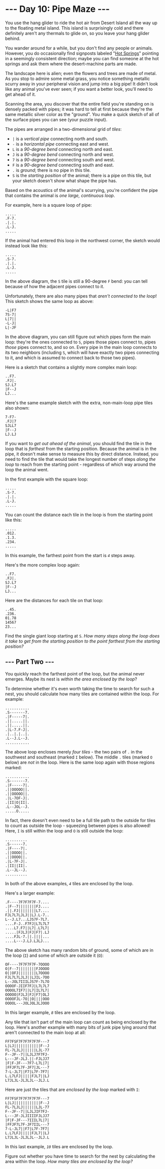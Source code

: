 # --- Day 10: Pipe Maze ---

You use the hang glider to ride the hot air from Desert Island all the
way up to the floating metal island. This island is surprisingly cold
and there definitely aren't any thermals to glide on, so you leave your
hang glider behind.

You wander around for a while, but you don't find any people or animals.
However, you do occasionally find signposts labeled
"<a href="https://en.wikipedia.org/wiki/Hot_spring" target="_blank">Hot
Springs</a>" pointing in a seemingly consistent direction; maybe you can
find someone at the hot springs and ask them where the desert-machine
parts are made.

The landscape here is alien; even the flowers and trees are made of
metal. As you stop to admire some metal grass, you notice something
metallic scurry away in your peripheral vision and jump into a big pipe!
It didn't look like any animal you've ever seen; if you want a better
look, you'll need to get ahead of it.

Scanning the area, you discover that the entire field you're standing on
is
<span title="Manufactured by Hamilton and Hilbert Pipe Company">densely
packed with pipes</span>; it was hard to tell at first because they're
the same metallic silver color as the "ground". You make a quick sketch
of all of the surface pipes you can see (your puzzle input).

The pipes are arranged in a two-dimensional grid of *tiles*:

- `|` is a *vertical pipe* connecting north and south.
- `-` is a *horizontal pipe* connecting east and west.
- `L` is a *90-degree bend* connecting north and east.
- `J` is a *90-degree bend* connecting north and west.
- `7` is a *90-degree bend* connecting south and west.
- `F` is a *90-degree bend* connecting south and east.
- `.` is *ground*; there is no pipe in this tile.
- `S` is the *starting position* of the animal; there is a pipe on this
  tile, but your sketch doesn't show what shape the pipe has.

Based on the acoustics of the animal's scurrying, you're confident the
pipe that contains the animal is *one large, continuous loop*.

For example, here is a square loop of pipe:

    .....
    .F-7.
    .|.|.
    .L-J.
    .....

If the animal had entered this loop in the northwest corner, the sketch
would instead look like this:

    .....
    .S-7.
    .|.|.
    .L-J.
    .....

In the above diagram, the `S` tile is still a 90-degree `F` bend: you
can tell because of how the adjacent pipes connect to it.

Unfortunately, there are also many pipes that *aren't connected to the
loop*! This sketch shows the same loop as above:

    -L|F7
    7S-7|
    L|7||
    -L-J|
    L|-JF

In the above diagram, you can still figure out which pipes form the main
loop: they're the ones connected to `S`, pipes those pipes connect to,
pipes *those* pipes connect to, and so on. Every pipe in the main loop
connects to its two neighbors (including `S`, which will have exactly
two pipes connecting to it, and which is assumed to connect back to
those two pipes).

Here is a sketch that contains a slightly more complex main loop:

    ..F7.
    .FJ|.
    SJ.L7
    |F--J
    LJ...

Here's the same example sketch with the extra, non-main-loop pipe tiles
also shown:

    7-F7-
    .FJ|7
    SJLL7
    |F--J
    LJ.LJ

If you want to *get out ahead of the animal*, you should find the tile
in the loop that is *farthest* from the starting position. Because the
animal is in the pipe, it doesn't make sense to measure this by direct
distance. Instead, you need to find the tile that would take the longest
number of steps *along the loop* to reach from the starting point -
regardless of which way around the loop the animal went.

In the first example with the square loop:

    .....
    .S-7.
    .|.|.
    .L-J.
    .....

You can count the distance each tile in the loop is from the starting
point like this:

    .....
    .012.
    .1.3.
    .234.
    .....

In this example, the farthest point from the start is *`4`* steps away.

Here's the more complex loop again:

    ..F7.
    .FJ|.
    SJ.L7
    |F--J
    LJ...

Here are the distances for each tile on that loop:

    ..45.
    .236.
    01.78
    14567
    23...

Find the single giant loop starting at `S`. *How many steps along the
loop does it take to get from the starting position to the point
farthest from the starting position?*
## --- Part Two ---

You quickly reach the farthest point of the loop, but the animal never
emerges. Maybe its nest is *within the area enclosed by the loop*?

To determine whether it's even worth taking the time to search for such
a nest, you should calculate how many tiles are contained within the
loop. For example:

    ...........
    .S-------7.
    .|F-----7|.
    .||.....||.
    .||.....||.
    .|L-7.F-J|.
    .|..|.|..|.
    .L--J.L--J.
    ...........

The above loop encloses merely *four tiles* - the two pairs of `.` in
the southwest and southeast (marked `I` below). The middle `.` tiles
(marked `O` below) are *not* in the loop. Here is the same loop again
with those regions marked:

    ...........
    .S-------7.
    .|F-----7|.
    .||OOOOO||.
    .||OOOOO||.
    .|L-7OF-J|.
    .|II|O|II|.
    .L--JOL--J.
    .....O.....

In fact, there doesn't even need to be a full tile path to the outside
for tiles to count as outside the loop - squeezing between pipes is also
allowed! Here, `I` is still within the loop and `O` is still outside the
loop:

    ..........
    .S------7.
    .|F----7|.
    .||OOOO||.
    .||OOOO||.
    .|L-7F-J|.
    .|II||II|.
    .L--JL--J.
    ..........

In both of the above examples, *`4`* tiles are enclosed by the loop.

Here's a larger example:

    .F----7F7F7F7F-7....
    .|F--7||||||||FJ....
    .||.FJ||||||||L7....
    FJL7L7LJLJ||LJ.L-7..
    L--J.L7...LJS7F-7L7.
    ....F-J..F7FJ|L7L7L7
    ....L7.F7||L7|.L7L7|
    .....|FJLJ|FJ|F7|.LJ
    ....FJL-7.||.||||...
    ....L---J.LJ.LJLJ...

The above sketch has many random bits of ground, some of which are in
the loop (`I`) and some of which are outside it (`O`):

    OF----7F7F7F7F-7OOOO
    O|F--7||||||||FJOOOO
    O||OFJ||||||||L7OOOO
    FJL7L7LJLJ||LJIL-7OO
    L--JOL7IIILJS7F-7L7O
    OOOOF-JIIF7FJ|L7L7L7
    OOOOL7IF7||L7|IL7L7|
    OOOOO|FJLJ|FJ|F7|OLJ
    OOOOFJL-7O||O||||OOO
    OOOOL---JOLJOLJLJOOO

In this larger example, *`8`* tiles are enclosed by the loop.

Any tile that isn't part of the main loop can count as being enclosed by
the loop. Here's another example with many bits of junk pipe lying
around that aren't connected to the main loop at all:

    FF7FSF7F7F7F7F7F---7
    L|LJ||||||||||||F--J
    FL-7LJLJ||||||LJL-77
    F--JF--7||LJLJ7F7FJ-
    L---JF-JLJ.||-FJLJJ7
    |F|F-JF---7F7-L7L|7|
    |FFJF7L7F-JF7|JL---7
    7-L-JL7||F7|L7F-7F7|
    L.L7LFJ|||||FJL7||LJ
    L7JLJL-JLJLJL--JLJ.L

Here are just the tiles that are *enclosed by the loop* marked with `I`:

    FF7FSF7F7F7F7F7F---7
    L|LJ||||||||||||F--J
    FL-7LJLJ||||||LJL-77
    F--JF--7||LJLJIF7FJ-
    L---JF-JLJIIIIFJLJJ7
    |F|F-JF---7IIIL7L|7|
    |FFJF7L7F-JF7IIL---7
    7-L-JL7||F7|L7F-7F7|
    L.L7LFJ|||||FJL7||LJ
    L7JLJL-JLJLJL--JLJ.L

In this last example, *`10`* tiles are enclosed by the loop.

Figure out whether you have time to search for the nest by calculating
the area within the loop. *How many tiles are enclosed by the loop?*
